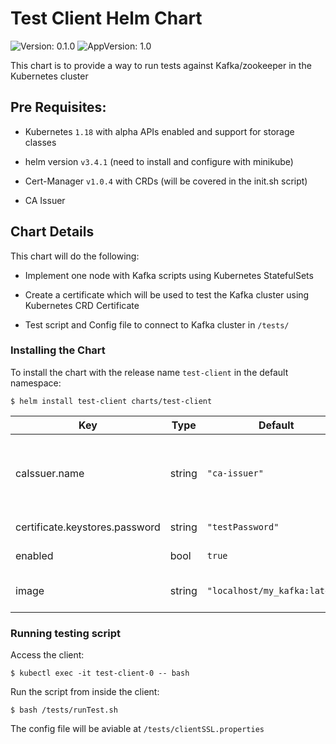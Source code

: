 # Test Client Helm Chart

![Version: 0.1.0](https://img.shields.io/badge/Version-0.1.0-informational?style=flat-square) ![AppVersion: 1.0](https://img.shields.io/badge/AppVersion-1.0-informational?style=flat-square)

This chart is to provide a way to run tests against Kafka/zookeeper in the Kubernetes cluster

## Pre Requisites:

* Kubernetes `1.18` with alpha APIs enabled and support for storage classes

* helm version `v3.4.1` (need to install and configure with minikube)

* Cert-Manager `v1.0.4` with CRDs (will be covered in the init.sh script)

* CA Issuer

## Chart Details

This chart will do the following:

* Implement one node with Kafka scripts using Kubernetes StatefulSets

* Create a certificate which will be used to test the Kafka cluster  using Kubernetes CRD Certificate

* Test script and Config file to connect to Kafka cluster in `/tests/`

### Installing the Chart

To install the chart with the release name `test-client` in the default namespace:

```
$ helm install test-client charts/test-client
```

| Key | Type | Default | Description |
|-----|------|---------|-------------|
| caIssuer.name | string | `"ca-issuer"` | Certificate authority issuer CRD created by Cert-Manager |
| certificate.keystores.password | string | `"testPassword"` | Keystores password |
| enabled | bool | `true` | Enable the chart |
| image | string | `"localhost/my_kafka:latest"` | Test client docker image |

### Running testing script

Access the client:
```
$ kubectl exec -it test-client-0 -- bash
```
Run the script from inside the client:
```
$ bash /tests/runTest.sh
```
The config file will be aviable at `/tests/clientSSL.properties`
